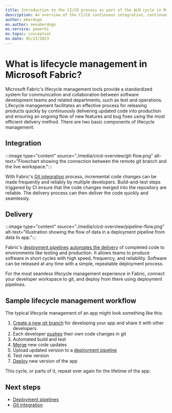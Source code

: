 ```yaml
---
title: Introduction to the CI/CD process as part of the ALM cycle in Microsoft Fabric 
description: An overview of the CI/CD continuous integration, continuous deployment as part of the ALM cycle process in Microsoft Fabric.
author: mberdugo
ms.author: monaberdugo
ms.service: powerbi
ms.topic: conceptual
ms.date: 05/23/2023
---
```


# What is lifecycle management in Microsoft Fabric?

Microsoft Fabric's lifecycle management tools provide a standardized system for communication and collaboration between software development teams and related departments, such as test and operations. Lifecycle management facilitates an effective process for releasing products quickly by continuously delivering updated code into production and ensuring an ongoing flow of new features and bug fixes using the most efficient delivery method. There are two basic components of lifecycle management:

## Integration

:::image type="content" source="./media/cicd-overview/git-flow.png" alt-text="Flowchart showing the connection between the remote git branch and the live workspace.":::

With Fabric's [Git integration](./git-integration/intro-to-git-integration.md) process, incremental code changes can be made frequently and reliably by multiple developers. Build-and-test steps triggered by CI ensure that the code changes merged into the repository are reliable. The delivery process can then deliver the code quickly and seamlessly.

## Delivery

:::image type="content" source="./media/cicd-overview/pipeline-flow.png" alt-text="Illustration showing the flow of data in a deployment pipeline from data to app.":::

Fabric's [deployment pipelines](./deployment-pipelines/intro-to-deployment-pipelines.md) [automates the delivery](./deployment-pipelines/pipeline-automation.md) of completed code to environments like testing and production. It allows teams to produce software in short cycles with high speed, frequency, and reliability. Software can be released at any time with a simple, repeatable deployment process.

For the most seamless lifecycle management experience in Fabric, connect your developer workspace to git, and deploy from there using deployment pipelines.

## Sample lifecycle management workflow

The typical lifecycle management of an app might look something like this:

1. [Create a new git branch](/azure/devops/repos/git/create-branch) for developing your app and share it with other developers
1. Each developer [pushes](/azure/devops/repos/git/pushing) their own code changes in git
1. Automated build and test
1. [Merge](./git-integration/git-get-started.md) new code updates
1. Upload updated version to a [deployment pipeline](./deployment-pipelines/get-started-with-deployment-pipelines.md)
1. Test new version
1. [Deploy](./deployment-pipelines/deploy-content.md) new version of the app

This cycle, or parts of it, repeat over again for the lifetime of the app.

## Next steps

* [Deployment pipelines](./deployment-pipelines/intro-to-deployment-pipelines.md)
* [Git integration](./git-integration/intro-to-git-integration.md)
